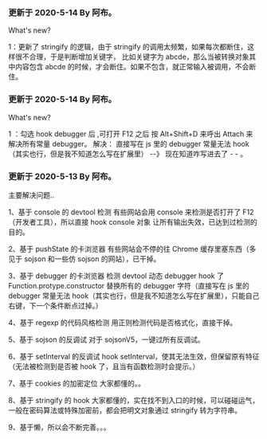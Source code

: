 ### 更新于 2020-5-14 By 阿布。

What's new?

1：更新了 stringify 的逻辑，由于 stringify 的调用太频繁，如果每次都断住，这样很不合理，于是判断增加关键字，
比如关键字为 abcde，那么当被转换对象其中内容包含 abcde 的时候，才会断住。如果不包含，就正常输入被调用，不会断住。



### 更新于 2020-5-14 By 阿布。

What's new?

1 ：勾选 hook debugger 后 ,可打开 F12 之后 按 Alt+Shift+D 来呼出 Attach 来解决所有常量 debugger。
解决：
直接写在 js 里的 debugger 常量无法 hook（其实也行，但是我不知道怎么写在扩展里） --》 现在知道咋写进去了 - - 。


### 更新于 2020-5-13 By 阿布。

主要解决问题..

1、基于 console 的 devtool 检测
有些网站会用 console 来检测是否打开了 F12（开发者工具），所以直接 hook console 对象 让所有输出失效，已达到过检测的目的。

2、基于 pushState 的卡浏览器
有些网站会不停的往 Chrome 缓存里塞东西（多见于 sojson 和一些仿 sojson 的网站），已干掉。

3、基于 debugger 的卡浏览器 检测 devtool
动态 debugger hook 了 Function.protype.constructor 替换所有的 debugger 字符（直接写在 js 里的 debugger 常量无法 hook（其实也行，但是我不知道怎么写在扩展里），只能自己右键，下一个条件断点过掉。）

4、基于 regexp 的代码风格检测
用正则检测代码是否格式化，直接干掉。

5、基于 sojson 的反调试
对于 sojsonV5，一键过所有反调试。

6、基于 setInterval 的反调试
hook setInterval，使其无法生效，但保留原有特征（无法被检测到是否被 hook 了，且当有函数检测时会提示。）

7、基于 cookies 的加密定位
大家都懂的。。

8、基于 stringify 的 hook
大家都懂的，实在找不到入口的时候，可以碰碰运气，一般在密码算法或特殊加密前，都会把明文对象通过 stringify 转为字符串。

9、基于懒，所以会不断完善。。。

